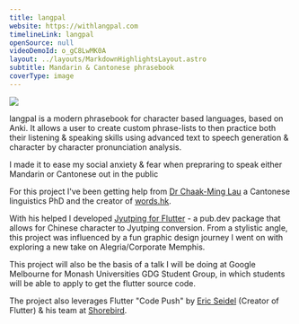 ```yaml
---
title: langpal
website: https://withlangpal.com
timelineLink: langpal
openSource: null
videoDemoId: o_gC8LwMK0A
layout: ../layouts/MarkdownHighlightsLayout.astro
subtitle: Mandarin & Cantonese phrasebook
coverType: image
---
```

![](/projects/mobile-apps/langpal.png)

langpal is a modern phrasebook for character based languages, based on Anki.
It allows a user to create custom phrase-lists to then practice both their listening & speaking skills using advanced text to speech generation & character by character pronunciation analysis.

I made it to ease my social anxiety & fear when prepraring to speak either Mandarin or Cantonese out in the public

For this project I've been getting help from [Dr Chaak-Ming Lau](https://repository.eduhk.hk/en/persons/chaak-ming%E5%8A%89%E6%93%87%E6%98%8E-lau) a Cantonese linguistics PhD and the creator of [words.hk](https://words.hk).

With his helped I developed [Jyutping for Flutter](https://pub.dev/packages/jyutping) - a pub.dev package that allows for Chinese character to Jyutping conversion.
From a stylistic angle, this project was influenced by a fun graphic design journey I went on with exploring a new take on Alegria/Corporate Memphis.

This project will also be the basis of a talk I will be doing at Google Melbourne for Monash Universities GDG Student Group, in which students will be able to apply to get the flutter source code.

The project also leverages Flutter "Code Push" by [Eric Seidel](https://github.com/eseidel) (Creator of Flutter) & his team at [Shorebird](https://shorebird.dev/).